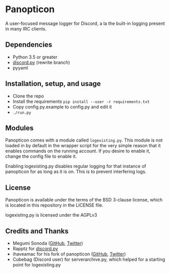 # Panopticon

A user-focused message logger for Discord, a la the built-in logging present in many IRC clients.

## Dependencies

* Python 3.5 or greater
* [discord.py](https://github.com/Rapptz/discord.py) (rewrite branch)
* pyyaml

## Installation, setup, and usage

* Clone the repo
* Install the requirements `pip install --user -r requirements.txt`
* Copy config.py.example to config.py and edit it
* `./run.py`

## Modules

Panopticon comes with a module called `logexisting.py`. This module is not loaded in by default in the wrapper script for the very simple reason that it enables commands on the running account. If you desire to enable it, change the config file to enable it.

Enabling logexisting.py disables regular logging for that instance of panopticon for as long as it is on. This is to prevent interfering logs.

## License

Panopticon is available under the terms of the BSD 3-clause license, which is located in this repository in the LICENSE file.

logexisting.py is licensed under the AGPLv3

## Credits and Thanks

* Megumi Sonoda ([GitHub](https://github.com/megumisonoda), [Twitter](https://twitter.com/dreamyspell))
* Rapptz for [discord.py](https://github.com/Rapptz/discord.py)
* ihaveamac for his fork of panopticon ([GitHub](https://github.com/ihaveamac), [Twitter](https://twitter.com/ihaveamac))
* Cubebag (Discord user) for serverarchive.py, which helped for a starting point for logexisting.py